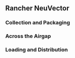 ## Rancher NeuVector

### Collection and Packaging

### Across the Airgap

### Loading and Distribution